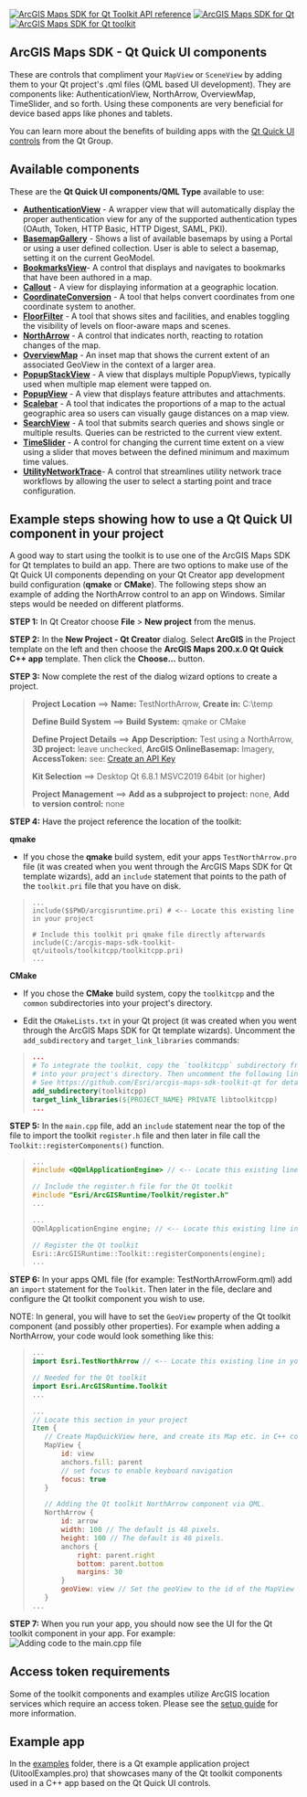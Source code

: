 [![ArcGIS Maps SDK for Qt Toolkit API reference](https://img.shields.io/badge/API_Reference-purple)](https://developers.arcgis.com/qt/latest/toolkit/api-reference/) [![ArcGIS Maps SDK for Qt](https://img.shields.io/badge/ArcGIS%20Maps%20SDK%20for%20Qt-0b5394)](https://developers.arcgis.com/qt/) [![ArcGIS Maps SDK for Qt toolkit](https://img.shields.io/badge/ArcGIS%20Maps%20SDK%20for%20Qt%20toolkit-ea4d13)](https://github.com/Esri/arcgis-maps-sdk-toolkit-qt)

## ArcGIS Maps SDK - Qt Quick UI components

These are controls that compliment your `MapView` or `SceneView` by adding them to your Qt project's .qml files (QML based UI development). They are components like: AuthenticationView, NorthArrow, OverviewMap, TimeSlider, and so forth. Using these components are very beneficial for device based apps like phones and tablets.

You can learn more about the benefits of building apps with the [Qt Quick UI controls](https://doc.qt.io/qt-6/qtquickcontrols-index.html) from the Qt Group. 

## Available components

These are the **Qt Quick UI components/QML Type** available to use:

- **[AuthenticationView](docs/AuthenticationView.md)** - A wrapper view that will automatically display the proper authentication view for any of the supported authentication types (OAuth, Token, HTTP Basic, HTTP Digest, SAML, PKI).
- **[BasemapGallery](docs/BasemapGallery.md)** - Shows a list of available basemaps by using a Portal or using a user defined collection. User is able to select a basemap, setting it on the current GeoModel.
- **[BookmarksView](docs/BookmarksView.md)**- A control that displays and navigates to bookmarks that have been authored in a map.
- **[Callout](docs/Callout.md)** - A view for displaying information at a geographic location.
- **[CoordinateConversion](docs/CoordinateConversion.md)** - A tool that helps convert coordinates from one coordinate system to another.
- **[FloorFilter](docs/FloorFilter.md)** - A tool that shows sites and facilities, and enables toggling the visibility of levels on floor-aware maps and scenes.
- **[NorthArrow](docs/NorthArrow.md)** - A control that indicates north, reacting to rotation changes of the map.
- **[OverviewMap](docs/OverviewMap.md)** - An inset map that shows the current extent of an associated GeoView in the context of a larger area.
- **[PopupStackView](docs/PopupStackView.md)** - A view that displays multiple PopupViews, typically used when multiple map element were tapped on.
- **[PopupView](docs/PopupView.md)** - A view that displays feature attributes and attachments.
- **[Scalebar](docs/Scalebar.md)** - A tool that indicates the proportions of a map to the actual geographic area so users can visually gauge distances on a map view.
- **[SearchView](docs/SearchView.md)** - A tool that submits search queries and shows single or multiple results. Queries can be restricted to the current view extent.
- **[TimeSlider](docs/TimeSlider.md)** - A control for changing the current time extent on a view using a slider that moves between the defined minimum and maximum time values.
- **[UtilityNetworkTrace](docs/UtilityNetworkTrace.md)**- A control that streamlines utility network trace workflows by allowing the user to select a starting point and trace configuration.

## Example steps showing how to use a Qt Quick UI component in your project

 A good way to start using the toolkit is to use one of the ArcGIS Maps SDK for Qt templates to build an app. There are two options to make use of the Qt Quick UI components depending on your Qt Creator app development build configuration (**qmake** or **CMake**). The following steps show an example of adding the NorthArrow control to an app on Windows. Similar steps would be needed on different platforms.

**STEP 1:** In Qt Creator choose **File** > **New project** from the menus. 

**STEP 2:** In the **New Project - Qt Creator** dialog. Select **ArcGIS** in the Project template on the left and then choose the **ArcGIS Maps 200.x.0 Qt Quick C++ app** template. Then click the **Choose...** button.

**STEP 3:** Now complete the rest of the dialog wizard options to create a project.

>  **Project Location** ==> **Name:** TestNorthArrow, **Create in:** C:\temp
>
>  **Define Build System** ==> **Build System:** qmake or CMake
>
>  **Define Project Details** ==> **App Description:** Test using a NorthArrow, **3D project:** leave unchecked, **ArcGIS OnlineBasemap:** Imagery, **AccessToken:** see: [Create an API Key](https://developers.arcgis.com/documentation/security-and-authentication/api-key-authentication/tutorials/create-an-api-key/)
>
>  **Kit Selection** ==> Desktop Qt 6.8.1 MSVC2019 64bit (or higher)
>
>  **Project Management** ==> **Add as a subproject to project:** none, **Add to version control:** none

**STEP 4:** Have the project reference the location of the toolkit:

**qmake**

- If you chose the **qmake** build system, edit your apps `TestNorthArrow.pro` file (it was created when you went through the ArcGIS Maps SDK for Qt template wizards), add an `include` statement that points to the path of the `toolkit.pri` file that you have on disk. 

> ```qmake
> ...
> include($$PWD/arcgisruntime.pri) # <-- Locate this existing line in your project
>
> # Include this toolkit pri qmake file directly afterwards
> include(C:/arcgis-maps-sdk-toolkit-qt/uitools/toolkitcpp/toolkitcpp.pri)
> ...
> ```  

**CMake**

- If you chose the **CMake** build system, copy the `toolkitcpp` and the `common` subdirectories into your project's directory.

- Edit the `CMakeLists.txt` in your Qt project (it was created when you went through the ArcGIS Maps SDK for Qt template wizards). Uncomment the `add_subdirectory` and `target_link_libraries` commands:

> ```CMake
> ...
> # To integrate the toolkit, copy the `toolkitcpp` subdirectory from the toolkit
> # into your project's directory. Then uncomment the following lines to add it to your project.
> # See https://github.com/Esri/arcgis-maps-sdk-toolkit-qt for details
> add_subdirectory(toolkitcpp)
> target_link_libraries(${PROJECT_NAME} PRIVATE libtoolkitcpp)
> ...
> ```

**STEP 5:** In the `main.cpp` file, add an `include` statement near the top of the file to import the toolkit `register.h` file and then later in file call the `Toolkit::registerComponents()` function.

> ```cpp
> ...
> #include <QQmlApplicationEngine> // <-- Locate this existing line in your project
>
> // Include the register.h file for the Qt toolkit
> #include "Esri/ArcGISRuntime/Toolkit/register.h"
> ...
>
> ...
> QQmlApplicationEngine engine; // <-- Locate this existing line in your project
>
> // Register the Qt toolkit
> Esri::ArcGISRuntime::Toolkit::registerComponents(engine);
> ...
> ```

**STEP 6:** In your apps QML file (for example: TestNorthArrowForm.qml) add an `import` statement for the `Toolkit`. Then later in the file, declare and configure the Qt toolkit component you wish to use. 

  NOTE: In general, you will have to set the `GeoView` property of the Qt toolkit component (and possibly other properties). For example when adding a NorthArrow, your code would look something like this:

> ```qml
> ...
> import Esri.TestNorthArrow // <-- Locate this existing line in your project
>
> // Needed for the Qt toolkit
> import Esri.ArcGISRuntime.Toolkit
> ...
>
> ...
> // Locate this section in your project
> Item {
>    // Create MapQuickView here, and create its Map etc. in C++ code
>    MapView {
>        id: view
>        anchors.fill: parent
>        // set focus to enable keyboard navigation
>        focus: true
>    }
>
>    // Adding the Qt toolkit NorthArrow component via QML.
>    NorthArrow {
>        id: arrow
>        width: 100 // The default is 48 pixels.
>        height: 100 // The default is 48 pixels.
>        anchors {
>            right: parent.right
>            bottom: parent.bottom
>            margins: 30
>        }
>        geoView: view // Set the geoView to the id of the MapView control (ie. view)
>    }
> ...
>```

**STEP 7:** When you run your app, you should now see the UI for the Qt toolkit component in your app. For example:
![Adding code to the main.cpp file](./docs/images/TestNorthArrow.png)

## Access token requirements

Some of the toolkit components and examples utilize ArcGIS location services which require an access token. Please see the [setup guide](http://links.esri.com/create-an-api-key) for more information.

## Example app

In the [examples](../examples) folder, there is a Qt example application project (UitoolExamples.pro) that showcases many of the Qt toolkit components used in a C++ app based on the Qt Quick UI controls.
